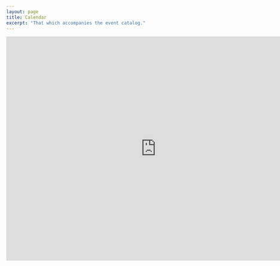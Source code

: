 ```yaml
---
layout: page
title: Calendar
excerpt: "That which accompanies the event catalog."
---
```


<iframe src="https://www.google.com/calendar/embed?src=2j2ahit5vhfjbkr1sm3qnbbmqo%40group.calendar.google.com&ctz=America/Los_Angeles" style="border: 0" width="800" height="600" frameborder="0" scrolling="no"></iframe>
